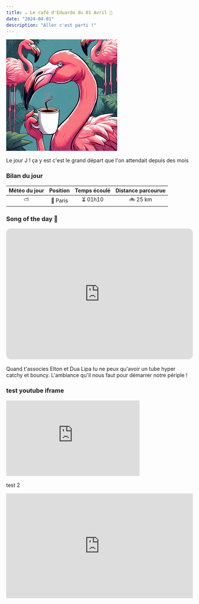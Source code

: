 ```yaml
---
title: ☕ Le café d'Eduardo du 01 Avril 🦩
date: "2024-04-01"
description: "Aller c'est parti !"
---
```


![Café d'Eduardo](../eduardo.png)


Le jour J ! ça y est c'est le grand départ que l'on attendait depuis des mois

### Bilan du jour

| Météo du jour | Position | Temps écoulé | Distance parcourue |
| :-----------: | :------: | :----------: | :----------------: |
|      ⛅       | 🚩 Paris |   ⏳ 01h10   |      🚲 25 km      |

### Song of the day 🎵

<iframe style="border-radius:12px" src="https://open.spotify.com/embed/track/6JIC3hbC28JZKZ8AlAqX8h?utm_source=generator" width="100%" height="352" frameBorder="0" allowfullscreen="" allow="autoplay; clipboard-write; encrypted-media; fullscreen; picture-in-picture" loading="lazy"></iframe>

Quand t'associes Elton et Dua Lipa tu ne peux qu'avoir un tube hyper catchy et bouncy. L'ambiance qu'il nous faut pour démarrer notre périple !


### test youtube iframe

<iframe id="ytplayer" type="text/html" width="360" height="202.5"
src="https://www.youtube.com/embed/M7lc1UVf-VE"
frameborder="0" allowfullscreen>


### test giphy

<div style="width:100%;height:0;padding-bottom:56%;position:relative;"><iframe src="https://giphy.com/embed/xT1XGOGdyDrL2BTfxK" width="100%" height="100%" style="position:absolute" frameBorder="0" class="giphy-embed" allowFullScreen></iframe></div>

test 2
<div style="width:100%;height:0;padding-bottom:56%;position:relative;"><iframe src="https://giphy.com/gifs/disneyplus-krkrHAEodHgzP72rTI" width="100%" height="100%" style="position:absolute" frameBorder="0" class="giphy-embed" allowFullScreen></iframe></div>


